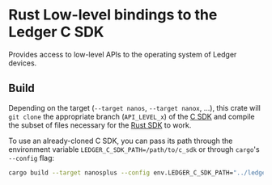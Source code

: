# Rust Low-level bindings to the Ledger C SDK

Provides access to low-level APIs to the operating system of Ledger devices.

## Build

Depending on the target (`--target nanos`, `--target nanox`, ...), this crate will `git clone` the appropriate branch (`API_LEVEL_x`) of the [C SDK](https://github.com/LedgerHQ/ledger-secure-sdk/) and compile the subset of files necessary for the [Rust SDK](https://github.com/LedgerHQ/ledger-nanos-sdk/) to work.

To use an already-cloned C SDK, you can pass its path through the environment variable `LEDGER_C_SDK_PATH=/path/to/c_sdk` or through `cargo`'s `--config` flag:

```sh
cargo build --target nanosplus --config env.LEDGER_C_SDK_PATH="../ledger-secure-sdk/"
```
